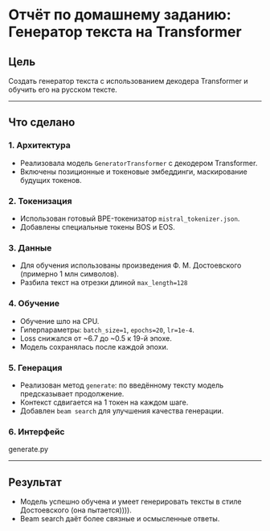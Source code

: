 # Отчёт по домашнему заданию: Генератор текста на Transformer

## Цель

Создать генератор текста с использованием декодера Transformer и обучить его на русском тексте.

---

## Что сделано

### 1. Архитектура

- Реализовала модель `GeneratorTransformer` с декодером Transformer.
- Включены позиционные и токеновые эмбеддинги, маскирование будущих токенов.

### 2. Токенизация

- Использован готовый BPE-токенизатор `mistral_tokenizer.json`.
- Добавлены специальные токены BOS и EOS.

### 3. Данные

- Для обучения использованы произведения Ф. М. Достоевского (примерно 1 млн символов).
- Разбила текст на отрезки длиной `max_length=128`

### 4. Обучение

- Обучение шло на CPU.
- Гиперпараметры: `batch_size=1`, `epochs=20`, `lr=1e-4`.
- Loss снижался от ~6.7 до ~0.5 к 19-й эпохе.
- Модель сохранялась после каждой эпохи.

### 5. Генерация

- Реализован метод `generate`: по введённому тексту модель предсказывает продолжение.
- Контекст сдвигается на 1 токен на каждом шаге.
- Добавлен `beam search` для улучшения качества генерации.

### 6. Интерфейс

generate.py

---

## Результат

- Модель успешно обучена и умеет генерировать тексты в стиле Достоевского (она пытается)))).
- Beam search даёт более связные и осмысленные ответы.
